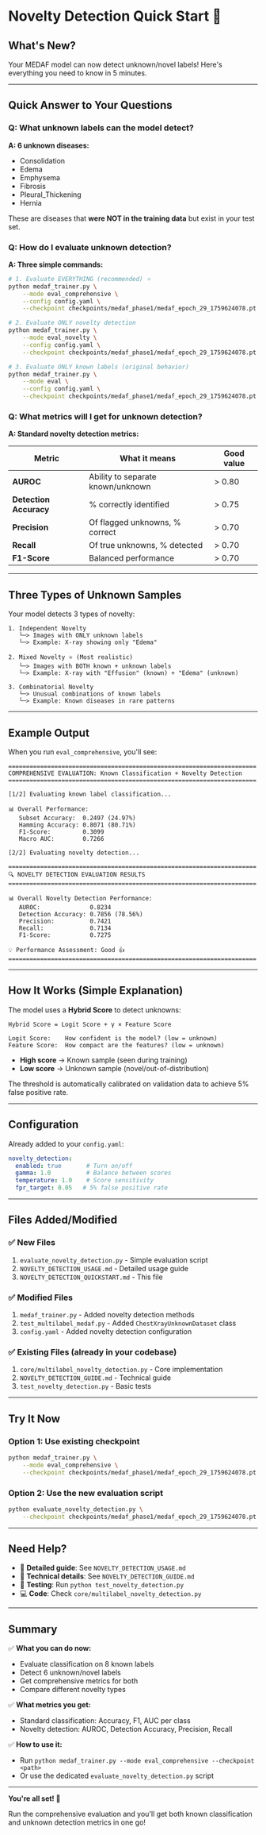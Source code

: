 # Novelty Detection Quick Start 🚀

## What's New?

Your MEDAF model can now detect unknown/novel labels! Here's everything you need to know in 5 minutes.

---

## Quick Answer to Your Questions

### Q: What unknown labels can the model detect?

**A: 6 unknown diseases:**

- Consolidation
- Edema  
- Emphysema
- Fibrosis
- Pleural_Thickening
- Hernia

These are diseases that **were NOT in the training data** but exist in your test set.

### Q: How do I evaluate unknown detection?

**A: Three simple commands:**

```bash
# 1. Evaluate EVERYTHING (recommended) ⭐
python medaf_trainer.py \
    --mode eval_comprehensive \
    --config config.yaml \
    --checkpoint checkpoints/medaf_phase1/medaf_epoch_29_1759624078.pt

# 2. Evaluate ONLY novelty detection
python medaf_trainer.py \
    --mode eval_novelty \
    --config config.yaml \
    --checkpoint checkpoints/medaf_phase1/medaf_epoch_29_1759624078.pt

# 3. Evaluate ONLY known labels (original behavior)
python medaf_trainer.py \
    --mode eval \
    --config config.yaml \
    --checkpoint checkpoints/medaf_phase1/medaf_epoch_29_1759624078.pt
```

### Q: What metrics will I get for unknown detection?

**A: Standard novelty detection metrics:**

| Metric | What it means | Good value |
|--------|---------------|------------|
| **AUROC** | Ability to separate known/unknown | > 0.80 |
| **Detection Accuracy** | % correctly identified | > 0.75 |
| **Precision** | Of flagged unknowns, % correct | > 0.70 |
| **Recall** | Of true unknowns, % detected | > 0.70 |
| **F1-Score** | Balanced performance | > 0.70 |

---

## Three Types of Unknown Samples

Your model detects 3 types of novelty:

```
1. Independent Novelty
   └─> Images with ONLY unknown labels
   └─> Example: X-ray showing only "Edema"
   
2. Mixed Novelty ⭐ (Most realistic)
   └─> Images with BOTH known + unknown labels
   └─> Example: X-ray with "Effusion" (known) + "Edema" (unknown)
   
3. Combinatorial Novelty
   └─> Unusual combinations of known labels
   └─> Example: Known diseases in rare patterns
```

---

## Example Output

When you run `eval_comprehensive`, you'll see:

```
======================================================================
COMPREHENSIVE EVALUATION: Known Classification + Novelty Detection
======================================================================

[1/2] Evaluating known label classification...

📊 Overall Performance:
   Subset Accuracy:  0.2497 (24.97%)
   Hamming Accuracy: 0.8071 (80.71%)
   F1-Score:         0.3099
   Macro AUC:        0.7266

[2/2] Evaluating novelty detection...

======================================================================
🔍 NOVELTY DETECTION EVALUATION RESULTS
======================================================================

📊 Overall Novelty Detection Performance:
   AUROC:              0.8234
   Detection Accuracy: 0.7856 (78.56%)
   Precision:          0.7421
   Recall:             0.7134
   F1-Score:           0.7275

💡 Performance Assessment: Good 👍
======================================================================
```

---

## How It Works (Simple Explanation)

The model uses a **Hybrid Score** to detect unknowns:

```
Hybrid Score = Logit Score + γ × Feature Score

Logit Score:    How confident is the model? (low = unknown)
Feature Score:  How compact are the features? (low = unknown)
```

- **High score** → Known sample (seen during training)
- **Low score** → Unknown sample (novel/out-of-distribution)

The threshold is automatically calibrated on validation data to achieve 5% false positive rate.

---

## Configuration

Already added to your `config.yaml`:

```yaml
novelty_detection:
  enabled: true       # Turn on/off
  gamma: 1.0          # Balance between scores
  temperature: 1.0    # Score sensitivity
  fpr_target: 0.05   # 5% false positive rate
```

---

## Files Added/Modified

### ✅ New Files

1. `evaluate_novelty_detection.py` - Simple evaluation script
2. `NOVELTY_DETECTION_USAGE.md` - Detailed usage guide
3. `NOVELTY_DETECTION_QUICKSTART.md` - This file

### ✅ Modified Files

1. `medaf_trainer.py` - Added novelty detection methods
2. `test_multilabel_medaf.py` - Added `ChestXrayUnknownDataset` class
3. `config.yaml` - Added novelty detection configuration

### ✅ Existing Files (already in your codebase)

1. `core/multilabel_novelty_detection.py` - Core implementation
2. `NOVELTY_DETECTION_GUIDE.md` - Technical guide
3. `test_novelty_detection.py` - Basic tests

---

## Try It Now

### Option 1: Use existing checkpoint

```bash
python medaf_trainer.py \
    --mode eval_comprehensive \
    --checkpoint checkpoints/medaf_phase1/medaf_epoch_29_1759624078.pt
```

### Option 2: Use the new evaluation script

```bash
python evaluate_novelty_detection.py \
    --checkpoint checkpoints/medaf_phase1/medaf_epoch_29_1759624078.pt
```

---

## Need Help?

- 📖 **Detailed guide**: See `NOVELTY_DETECTION_USAGE.md`
- 🔬 **Technical details**: See `NOVELTY_DETECTION_GUIDE.md`
- 🧪 **Testing**: Run `python test_novelty_detection.py`
- 💻 **Code**: Check `core/multilabel_novelty_detection.py`

---

## Summary

✅ **What you can do now:**

- Evaluate classification on 8 known labels
- Detect 6 unknown/novel labels
- Get comprehensive metrics for both
- Compare different novelty types

✅ **What metrics you get:**

- Standard classification: Accuracy, F1, AUC per class
- Novelty detection: AUROC, Detection Accuracy, Precision, Recall

✅ **How to use it:**

- Run `python medaf_trainer.py --mode eval_comprehensive --checkpoint <path>`
- Or use the dedicated `evaluate_novelty_detection.py` script

---

**You're all set! 🎉**

Run the comprehensive evaluation and you'll get both known classification and unknown detection metrics in one go!
